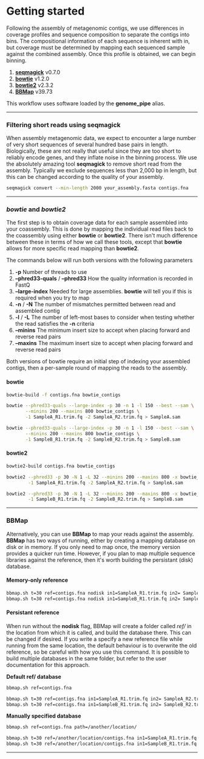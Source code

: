 # Getting started

Following the assembly of metagenomic contigs, we use differences in coverage profiles and sequence composition to separate the contigs into bins. The compositional information of each sequence is inherent with in, but coverage must be determined by mapping each sequenced sample against the combined assembly. Once this profile is obtained, we can begin binning.

1. [**seqmagick**](https://fhcrc.github.io/seqmagick/) v0.7.0
1. [**bowtie**](http://bowtie-bio.sourceforge.net/index.shtml) v1.2.0
1. [**bowtie2**](http://bowtie-bio.sourceforge.net/bowtie2/index.shtml) v2.3.2
1. [**BBMap**](https://jgi.doe.gov/data-and-tools/bbtools/bb-tools-user-guide/bbmap-guide/) v39.73

This workflow uses software loaded by the **genome_pipe** alias.

----

### Filtering short reads using seqmagick

When assembly metagenomic data, we expect to encounter a large number of very short sequences of several hundred base pairs in length. Biologically, these are not really that useful since they are too short to reliably encode genes, and they inflate noise in the binning process. We use the absolutely amazing tool **seqmagick** to remove short read from the assembly. Typically we exclude sequences less than 2,000 bp in length, but this can be changed according to the quality of your assembly.

```bash
seqmagick convert --min-length 2000 your_assembly.fasta contigs.fna
```

----

### *bowtie* and *bowtie2*

The first step is to obtain coverage data for each sample assembled into your coassembly. This is done by mapping the individual read files back to the coassembly using either
**bowtie** or **bowtie2**. There isn't much difference between these in terms of how we call these tools, except that **bowtie** allows for more specific read mapping than **bowtie2**.

The commands below will run both versions with the following parameters

1. **-p** Number of threads to use
1. **–phred33-quals** / **–phred33** How the quality information is recorded in FastQ
1. **–large-index** Needed for large assemblies. **bowtie** will tell you if this is required when you try to map
1. **-n** / **-N** The number of mismatches permitted between read and assembled contig
1. **-l** / **-L** The number of left-most bases to consider when testing whether the read satisfies the **-n** criteria
1. **–minins** The minimum insert size to accept when placing forward and reverse read pairs
1. **–maxins** The maximum insert size to accept when placing forward and reverse read pairs

Both versions of bowtie require an initial step of indexing your assembled contigs, then a per-sample round of mapping the reads to the assembly.

#### bowtie

```bash
bowtie-build -f contigs.fna bowtie_contigs

bowtie --phred33-quals --large-index -p 30 -n 1 -l 150 --best --sam \
       --minins 200 --maxins 800 bowtie_contigs \
       -1 SampleA_R1.trim.fq -2 SampleA_R2.trim.fq > SampleA.sam

bowtie --phred33-quals --large-index -p 30 -n 1 -l 150 --best --sam \
       --minins 200 --maxins 800 bowtie_contigs \
       -1 SampleB_R1.trim.fq -2 SampleB_R2.trim.fq > SampleB.sam
```

#### bowtie2

```bash
bowtie2-build contigs.fna bowtie_contigs

bowtie2 --phred33 -p 30 -N 1 -L 32 --minins 200 --maxins 800 -x bowtie_contigs \
        -1 SampleA_R1.trim.fq -2 SampleA_R2.trim.fq > SampleA.sam

bowtie2 --phred33 -p 30 -N 1 -L 32 --minins 200 --maxins 800 -x bowtie_contigs \
        -1 SampleB_R1.trim.fq -2 SampleB_R2.trim.fq > SampleB.sam
```

----

### BBMap

Alternatively, you can use **BBMap** to map your reads against the assembly. **BBMap** has two ways of running, either by creating a mapping database on disk or in memory. If you only need to map once, the memory version provides a quicker run time. However, if you plan to map multiple sequence libraries against the reference, then it's worth building the persistant (disk) database.

#### Memory-only reference

```bash
bbmap.sh t=30 ref=contigs.fna nodisk in1=SampleA_R1.trim.fq in2= SampleA_R2.trim.fq out=SampleA.sam
bbmap.sh t=30 ref=contigs.fna nodisk in1=SampleB_R1.trim.fq in2= SampleB_R2.trim.fq out=SampleB.sam
```

#### Persistant reference

When run without the **nodisk** flag, BBMap will create a folder called *ref/* in the location from which it is called, and build the database there. This can be changed if desired. If you write a specify a new reference file while running from the same location, the default behaviour is to overwrite the old reference, so be careful with how you use this command. It is possible to build multiple databases in the same folder, but refer to the user documentation for this approach.

**Default ref/ database**

```bash
bbmap.sh ref=contigs.fna

bbmap.sh t=30 ref=contigs.fna in1=SampleA_R1.trim.fq in2= SampleA_R2.trim.fq out=SampleA.sam
bbmap.sh t=30 ref=contigs.fna in1=SampleB_R1.trim.fq in2= SampleB_R2.trim.fq out=SampleB.sam
```

**Manually specified database**

```bash
bbmap.sh ref=contigs.fna path=/another/location/

bbmap.sh t=30 ref=/another/location/contigs.fna in1=SampleA_R1.trim.fq in2= SampleA_R2.trim.fq out=SampleA.sam
bbmap.sh t=30 ref=/another/location/contigs.fna in1=SampleB_R1.trim.fq in2= SampleB_R2.trim.fq out=SampleB.sam
```

----
